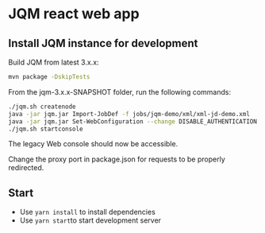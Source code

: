 # JQM react web app

## Install JQM instance for development

Build JQM from latest 3.x.x:

```bash
mvn package -DskipTests
```

From the jqm-3.x.x-SNAPSHOT folder, run the following commands:

```bash
./jqm.sh createnode
java -jar jqm.jar Import-JobDef -f jobs/jqm-demo/xml/xml-jd-demo.xml
java -jar jqm.jar Set-WebConfiguration --change DISABLE_AUTHENTICATION
./jqm.sh startconsole
```

The legacy Web console should now be accessible.

Change the proxy port in package.json for requests to be properly redirected.

## Start

* Use `yarn install` to install dependencies
* Use `yarn start`to start development server
